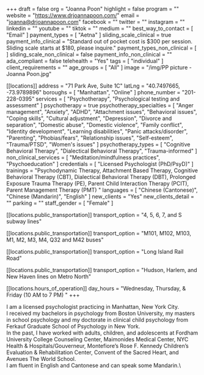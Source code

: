 +++
draft = false
org = "Joanna Poon"
highlight = false
program = ""
website = "https://www.drjoannapoon.com/"
email = "joanna@drjoannapoon.com"
facebook = ""
twitter = ""
instagram = ""
linkedin = ""
youtube = ""
tiktok = ""
medium = ""
best_way_to_contact = [ "Email" ]
payment_types = [ "Aetna" ]
sliding_scale_clinical = true
payment_info_clinical = "Standard out of pocket cost is $300 per session.  Sliding scale starts at $180, please inquire."
payment_types_non_clinical = [ ]
sliding_scale_non_clinical = false
payment_info_non_clinical = ""
ada_compliant = false
telehealth = "Yes"
tags = [ "individual" ]
client_requirements = ""
age_groups = [ "All" ]
image = "/img/PP picture - Joanna Poon.jpg"

[[locations]]
address = "71 Park Ave, Suite 1C"
latLng = "40.7497665, -73.9789896"
boroughs = [ "Manhattan", "Online" ]
phone_number = "201-228-0395"
services = [ "Psychotherapy", "Psychological testing and assessment" ]
psychotherapy = true
psychotherapy_specialties = [
  "Anger management",
  "Anxiety",
  "ADHD",
  "Attachment issues",
  "Behavioral issues",
  "Coping skills",
  "Cultural adjustment",
  "Depression",
  "Divorce and separation",
  "Domestic abuse",
  "Domestic violence",
  "Family conflict",
  "Identity development",
  "Learning disabilities",
  "Panic attacks/disorder",
  "Parenting",
  "Phobias/fears",
  "Relationship issues",
  "Self-esteem",
  "Trauma/PTSD",
  "Women's issues"
]
psychotherapy_types = [
  "Cognitive Behavioral Therapy",
  "Dialectical Behavioral Therapy",
  "Trauma-informed"
]
non_clinical_services = [ "Meditation/mindfulness practices", "Psychoeducation" ]
credentials = [ "Licensed Psychologist (PhD/PsyD)" ]
trainings = "Psychodynamic Therapy, Attachment Based Therapy,  Cognitive Behavioral Therapy (CBT),  Dialectical Behavioral Therapy (DBT),  Prolonged Exposure Trauma Therapy (PE),  Parent Child Interaction Therapy (PCIT),   Parent Management Therapy (PMT) "
languages = [ "Chinese (Cantonese)", "Chinese (Mandarin)", "English" ]
new_clients = "Yes"
new_clients_detail = ""
parking = ""
staff_gender = [ "Female" ]

  [[locations.public_transportation]]
  transport_option = "4, 5, 6, 7, and S subway lines"

  [[locations.public_transportation]]
  transport_option = "M101, M102, M103, M1, M2, M3, M4, Q32 and M42 buses"

  [[locations.public_transportation]]
  transport_option = "Long Island Rail Road"

  [[locations.public_transportation]]
  transport_option = "Hudson, Harlem, and New Haven lines on Metro North"

  [[locations.hours_of_operation]]
  day_hours = "Wednesday, Thursday, & Friday (10 AM to 7 PM) "
+++

I am a licensed psychologist practicing in Manhattan, New York City. <br>
I received my bachelors in psychology from Boston University, my masters in school psychology and my doctorate in clinical child psychology from Ferkauf Graduate School of Psychology in New York. <br>
In the past, I have worked with adults, children, and adolescents at Fordham University College Counseling Center, Maimonides Medical Center, NYC Health & Hospitals/Gouverneur, Montefiore’s Rose F. Kennedy Children’s Evaluation & Rehabilitation Center, Convent of the Sacred Heart, and Avenues The World School. <br>
I am fluent in English and Cantonese and can speak some Mandarin.\ <br>
